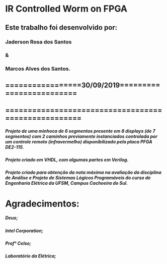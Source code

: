 # IR Controlled Worm on FPGA

## Este trabalho foi desenvolvido por:
### Jaderson Rosa dos Santos 
### &
### Marcos Alves dos Santos.
## =================30/09/2019=========================
## ====================================================


##### Projeto de uma minhoca de 6 segmentos presente em 8 displays (de 7 segmentos) com 2 caminhos previamente instanciados controlada por um controle remoto (infravermelho) disponibilizado pela placa PFGA DE2-115.
##### Projeto criado em VHDL, com algumas partes em Verilog. 
##### Projeto criado para obtenção da nota máxima na avaliação da disciplina de Análise e Projeto de Sistemas Lógicos Programáveis do curso de Engenharia Elétrica da UFSM, Campus Cachoeira do Sul. 




# Agradecimentos: 

##### Deus;
##### Intel Corporation;
##### Prof° Celso;
##### Laboratório da Elétrica;
